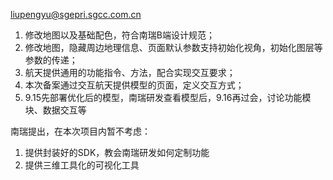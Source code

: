 
liupengyu@sgepri.sgcc.com.cn
1. 修改地图以及基础配色，符合南瑞B端设计规范；
2. 修改地图，隐藏周边地理信息、页面默认参数支持初始化视角，初始化图层等参数的传递；
3. 航天提供通用的功能指令、方法，配合实现交互要求；
4. 本次备案通过交互航天提供模型的页面，定义交互方式；
5. 9.15先部署优化后的模型，南瑞研发查看模型后，9.16再过会，讨论功能模块、数据交互等


南瑞提出，在本次项目内暂不考虑：
1. 提供封装好的SDK，教会南瑞研发如何定制功能
2. 提供三维工具化的可视化工具
